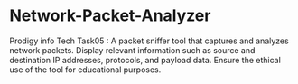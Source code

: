 # Network-Packet-Analyzer
 Prodigy info Tech Task05 : A packet sniffer tool that captures and analyzes network packets. Display relevant information such as source and destination IP addresses, protocols, and payload data. Ensure the ethical use of the tool for educational purposes.
